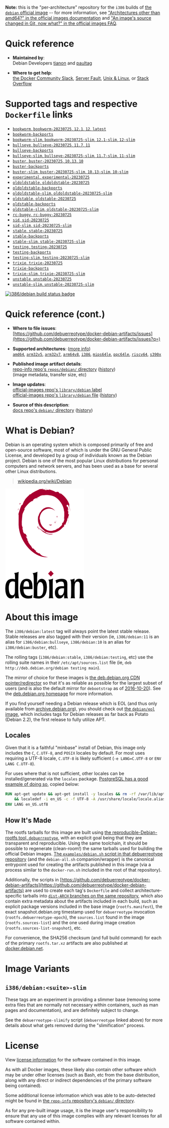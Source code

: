 <!--

********************************************************************************

WARNING:

    DO NOT EDIT "debian/README.md"

    IT IS AUTO-GENERATED

    (from the other files in "debian/" combined with a set of templates)

********************************************************************************

-->

**Note:** this is the "per-architecture" repository for the `i386` builds of [the `debian` official image](https://hub.docker.com/_/debian) -- for more information, see ["Architectures other than amd64?" in the official images documentation](https://github.com/docker-library/official-images#architectures-other-than-amd64) and ["An image's source changed in Git, now what?" in the official images FAQ](https://github.com/docker-library/faq#an-images-source-changed-in-git-now-what).

# Quick reference

-	**Maintained by**:  
	Debian Developers [tianon](https://qa.debian.org/developer.php?login=tianon) and [paultag](https://qa.debian.org/developer.php?login=paultag)

-	**Where to get help**:  
	[the Docker Community Slack](https://dockr.ly/comm-slack), [Server Fault](https://serverfault.com/help/on-topic), [Unix & Linux](https://unix.stackexchange.com/help/on-topic), or [Stack Overflow](https://stackoverflow.com/help/on-topic)

# Supported tags and respective `Dockerfile` links

-	[`bookworm`, `bookworm-20230725`, `12.1`, `12`, `latest`](https://github.com/debuerreotype/docker-debian-artifacts/blob/efa92a191d0e24341ab44146b28afef883fda143/bookworm/Dockerfile)
-	[`bookworm-backports`](https://github.com/debuerreotype/docker-debian-artifacts/blob/efa92a191d0e24341ab44146b28afef883fda143/bookworm/backports/Dockerfile)
-	[`bookworm-slim`, `bookworm-20230725-slim`, `12.1-slim`, `12-slim`](https://github.com/debuerreotype/docker-debian-artifacts/blob/efa92a191d0e24341ab44146b28afef883fda143/bookworm/slim/Dockerfile)
-	[`bullseye`, `bullseye-20230725`, `11.7`, `11`](https://github.com/debuerreotype/docker-debian-artifacts/blob/efa92a191d0e24341ab44146b28afef883fda143/bullseye/Dockerfile)
-	[`bullseye-backports`](https://github.com/debuerreotype/docker-debian-artifacts/blob/efa92a191d0e24341ab44146b28afef883fda143/bullseye/backports/Dockerfile)
-	[`bullseye-slim`, `bullseye-20230725-slim`, `11.7-slim`, `11-slim`](https://github.com/debuerreotype/docker-debian-artifacts/blob/efa92a191d0e24341ab44146b28afef883fda143/bullseye/slim/Dockerfile)
-	[`buster`, `buster-20230725`, `10.13`, `10`](https://github.com/debuerreotype/docker-debian-artifacts/blob/efa92a191d0e24341ab44146b28afef883fda143/buster/Dockerfile)
-	[`buster-backports`](https://github.com/debuerreotype/docker-debian-artifacts/blob/efa92a191d0e24341ab44146b28afef883fda143/buster/backports/Dockerfile)
-	[`buster-slim`, `buster-20230725-slim`, `10.13-slim`, `10-slim`](https://github.com/debuerreotype/docker-debian-artifacts/blob/efa92a191d0e24341ab44146b28afef883fda143/buster/slim/Dockerfile)
-	[`experimental`, `experimental-20230725`](https://github.com/debuerreotype/docker-debian-artifacts/blob/efa92a191d0e24341ab44146b28afef883fda143/experimental/Dockerfile)
-	[`oldoldstable`, `oldoldstable-20230725`](https://github.com/debuerreotype/docker-debian-artifacts/blob/efa92a191d0e24341ab44146b28afef883fda143/oldoldstable/Dockerfile)
-	[`oldoldstable-backports`](https://github.com/debuerreotype/docker-debian-artifacts/blob/efa92a191d0e24341ab44146b28afef883fda143/oldoldstable/backports/Dockerfile)
-	[`oldoldstable-slim`, `oldoldstable-20230725-slim`](https://github.com/debuerreotype/docker-debian-artifacts/blob/efa92a191d0e24341ab44146b28afef883fda143/oldoldstable/slim/Dockerfile)
-	[`oldstable`, `oldstable-20230725`](https://github.com/debuerreotype/docker-debian-artifacts/blob/efa92a191d0e24341ab44146b28afef883fda143/oldstable/Dockerfile)
-	[`oldstable-backports`](https://github.com/debuerreotype/docker-debian-artifacts/blob/efa92a191d0e24341ab44146b28afef883fda143/oldstable/backports/Dockerfile)
-	[`oldstable-slim`, `oldstable-20230725-slim`](https://github.com/debuerreotype/docker-debian-artifacts/blob/efa92a191d0e24341ab44146b28afef883fda143/oldstable/slim/Dockerfile)
-	[`rc-buggy`, `rc-buggy-20230725`](https://github.com/debuerreotype/docker-debian-artifacts/blob/efa92a191d0e24341ab44146b28afef883fda143/rc-buggy/Dockerfile)
-	[`sid`, `sid-20230725`](https://github.com/debuerreotype/docker-debian-artifacts/blob/efa92a191d0e24341ab44146b28afef883fda143/sid/Dockerfile)
-	[`sid-slim`, `sid-20230725-slim`](https://github.com/debuerreotype/docker-debian-artifacts/blob/efa92a191d0e24341ab44146b28afef883fda143/sid/slim/Dockerfile)
-	[`stable`, `stable-20230725`](https://github.com/debuerreotype/docker-debian-artifacts/blob/efa92a191d0e24341ab44146b28afef883fda143/stable/Dockerfile)
-	[`stable-backports`](https://github.com/debuerreotype/docker-debian-artifacts/blob/efa92a191d0e24341ab44146b28afef883fda143/stable/backports/Dockerfile)
-	[`stable-slim`, `stable-20230725-slim`](https://github.com/debuerreotype/docker-debian-artifacts/blob/efa92a191d0e24341ab44146b28afef883fda143/stable/slim/Dockerfile)
-	[`testing`, `testing-20230725`](https://github.com/debuerreotype/docker-debian-artifacts/blob/efa92a191d0e24341ab44146b28afef883fda143/testing/Dockerfile)
-	[`testing-backports`](https://github.com/debuerreotype/docker-debian-artifacts/blob/efa92a191d0e24341ab44146b28afef883fda143/testing/backports/Dockerfile)
-	[`testing-slim`, `testing-20230725-slim`](https://github.com/debuerreotype/docker-debian-artifacts/blob/efa92a191d0e24341ab44146b28afef883fda143/testing/slim/Dockerfile)
-	[`trixie`, `trixie-20230725`](https://github.com/debuerreotype/docker-debian-artifacts/blob/efa92a191d0e24341ab44146b28afef883fda143/trixie/Dockerfile)
-	[`trixie-backports`](https://github.com/debuerreotype/docker-debian-artifacts/blob/efa92a191d0e24341ab44146b28afef883fda143/trixie/backports/Dockerfile)
-	[`trixie-slim`, `trixie-20230725-slim`](https://github.com/debuerreotype/docker-debian-artifacts/blob/efa92a191d0e24341ab44146b28afef883fda143/trixie/slim/Dockerfile)
-	[`unstable`, `unstable-20230725`](https://github.com/debuerreotype/docker-debian-artifacts/blob/efa92a191d0e24341ab44146b28afef883fda143/unstable/Dockerfile)
-	[`unstable-slim`, `unstable-20230725-slim`](https://github.com/debuerreotype/docker-debian-artifacts/blob/efa92a191d0e24341ab44146b28afef883fda143/unstable/slim/Dockerfile)

[![i386/debian build status badge](https://img.shields.io/jenkins/s/https/doi-janky.infosiftr.net/job/multiarch/job/i386/job/debian.svg?label=i386/debian%20%20build%20job)](https://doi-janky.infosiftr.net/job/multiarch/job/i386/job/debian/)

# Quick reference (cont.)

-	**Where to file issues**:  
	[https://github.com/debuerreotype/docker-debian-artifacts/issues](https://github.com/debuerreotype/docker-debian-artifacts/issues?q=)

-	**Supported architectures**: ([more info](https://github.com/docker-library/official-images#architectures-other-than-amd64))  
	[`amd64`](https://hub.docker.com/r/amd64/debian/), [`arm32v5`](https://hub.docker.com/r/arm32v5/debian/), [`arm32v7`](https://hub.docker.com/r/arm32v7/debian/), [`arm64v8`](https://hub.docker.com/r/arm64v8/debian/), [`i386`](https://hub.docker.com/r/i386/debian/), [`mips64le`](https://hub.docker.com/r/mips64le/debian/), [`ppc64le`](https://hub.docker.com/r/ppc64le/debian/), [`riscv64`](https://hub.docker.com/r/riscv64/debian/), [`s390x`](https://hub.docker.com/r/s390x/debian/)

-	**Published image artifact details**:  
	[repo-info repo's `repos/debian/` directory](https://github.com/docker-library/repo-info/blob/master/repos/debian) ([history](https://github.com/docker-library/repo-info/commits/master/repos/debian))  
	(image metadata, transfer size, etc)

-	**Image updates**:  
	[official-images repo's `library/debian` label](https://github.com/docker-library/official-images/issues?q=label%3Alibrary%2Fdebian)  
	[official-images repo's `library/debian` file](https://github.com/docker-library/official-images/blob/master/library/debian) ([history](https://github.com/docker-library/official-images/commits/master/library/debian))

-	**Source of this description**:  
	[docs repo's `debian/` directory](https://github.com/docker-library/docs/tree/master/debian) ([history](https://github.com/docker-library/docs/commits/master/debian))

# What is Debian?

Debian is an operating system which is composed primarily of free and open-source software, most of which is under the GNU General Public License, and developed by a group of individuals known as the Debian project. Debian is one of the most popular Linux distributions for personal computers and network servers, and has been used as a base for several other Linux distributions.

> [wikipedia.org/wiki/Debian](https://en.wikipedia.org/wiki/Debian)

![logo](https://raw.githubusercontent.com/docker-library/docs/b449be7df57e9ed9086bb5821bfb5d6cdc5d67a4/debian/logo.png)

# About this image

The `i386/debian:latest` tag will always point the latest stable release. Stable releases are also tagged with their version (ie, `i386/debian:11` is an alias for `i386/debian:bullseye`, `i386/debian:10` is an alias for `i386/debian:buster`, etc).

The rolling tags (`i386/debian:stable`, `i386/debian:testing`, etc) use the rolling suite names in their `/etc/apt/sources.list` file (ie, `deb http://deb.debian.org/debian testing main`).

The mirror of choice for these images is [the deb.debian.org CDN pointer/redirector](https://deb.debian.org) so that it's as reliable as possible for the largest subset of users (and is also the default mirror for `debootstrap` as of [2016-10-20](https://anonscm.debian.org/cgit/d-i/debootstrap.git/commit/?id=9e8bc60ad1ccf3a25ce7890526b70059f3e770de)). See the [deb.debian.org homepage](https://deb.debian.org) for more information.

If you find yourself needing a Debian release which is EOL (and thus only available from [archive.debian.org](http://archive.debian.org)), you should check out [the `debian/eol` image](https://hub.docker.com/r/debian/eol/), which includes tags for Debian releases as far back as Potato (Debian 2.2), the first release to fully utilize APT.

## Locales

Given that it is a faithful "minbase" install of Debian, this image only includes the `C`, `C.UTF-8`, and `POSIX` locales by default. For most uses requiring a UTF-8 locale, `C.UTF-8` is likely sufficient (`-e LANG=C.UTF-8` or `ENV LANG C.UTF-8`).

For uses where that is not sufficient, other locales can be installed/generated via the `locales` package. [PostgreSQL has a good example of doing so](https://github.com/docker-library/postgres/blob/69bc540ecfffecce72d49fa7e4a46680350037f9/9.6/Dockerfile#L21-L24), copied below:

```dockerfile
RUN apt-get update && apt-get install -y locales && rm -rf /var/lib/apt/lists/* \
	&& localedef -i en_US -c -f UTF-8 -A /usr/share/locale/locale.alias en_US.UTF-8
ENV LANG en_US.utf8
```

## How It's Made

The rootfs tarballs for this image are built using [the reproducible-Debian-rootfs tool, `debuerreotype`](https://github.com/debuerreotype/debuerreotype), with an explicit goal being that they are transparent and reproducible. Using the same toolchain, it should be possible to regenerate (clean-room!) the same tarballs used for building the official Debian images. [The `examples/debian.sh` script in that debuerreotype repository](https://github.com/debuerreotype/debuerreotype/blob/master/examples/debian.sh) (and the `debian-all.sh` companion/wrapper) is the canonical entrypoint used for creating the artifacts published in this image (via a process similar to the `docker-run.sh` included in the root of that repository).

Additionally, the scripts in [https://github.com/debuerreotype/docker-debian-artifacts](https://github.com/debuerreotype/docker-debian-artifacts) are used to create each tag's `Dockerfile` and collect architecture-specific tarballs into [`dist-ARCH` branches on the same repository](https://github.com/debuerreotype/docker-debian-artifacts/branches), which also contain extra metadata about the artifacts included in each build, such as explicit package versions included in the base image (`rootfs.manifest`), the exact snapshot.debian.org timestamp used for `debuerreotype` invocation (`rootfs.debuerreotype-epoch`), the `sources.list` found in the image (`rootfs.sources-list`) and the one used during image creation (`rootfs.sources-list-snapshot`), etc.

For convenience, the SHA256 checksum (and full build command) for each of the primary `rootfs.tar.xz` artifacts are also published at [docker.debian.net](https://docker.debian.net/).

# Image Variants

## `i386/debian:<suite>-slim`

These tags are an experiment in providing a slimmer base (removing some extra files that are normally not necessary within containers, such as man pages and documentation), and are definitely subject to change.

See the `debuerreotype-slimify` script (`debuerreotype` linked above) for more details about what gets removed during the "slimification" process.

# License

View [license information](https://www.debian.org/social_contract#guidelines) for the software contained in this image.

As with all Docker images, these likely also contain other software which may be under other licenses (such as Bash, etc from the base distribution, along with any direct or indirect dependencies of the primary software being contained).

Some additional license information which was able to be auto-detected might be found in [the `repo-info` repository's `debian/` directory](https://github.com/docker-library/repo-info/tree/master/repos/debian).

As for any pre-built image usage, it is the image user's responsibility to ensure that any use of this image complies with any relevant licenses for all software contained within.
